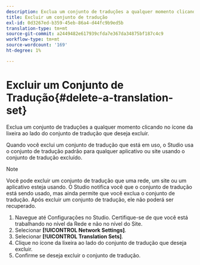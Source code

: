 ```yaml
---
description: Exclua um conjunto de traduções a qualquer momento clicando no ícone da lixeira ao lado do conjunto de tradução que deseja excluir.
title: Excluir um conjunto de tradução
exl-id: 0d3267ed-b359-45eb-86a4-d44fc9b9ed5b
translation-type: tm+mt
source-git-commit: a2449482e617939cfda7e367da34875bf187c4c9
workflow-type: tm+mt
source-wordcount: '169'
ht-degree: 1%

---
```


# Excluir um Conjunto de Tradução{#delete-a-translation-set}

Exclua um conjunto de traduções a qualquer momento clicando no ícone da lixeira ao lado do conjunto de tradução que deseja excluir.

Quando você exclui um conjunto de tradução que está em uso, o Studio usa o conjunto de tradução padrão para qualquer aplicativo ou site usando o conjunto de tradução excluído.

>[!NOTE]
>
>Você pode excluir um conjunto de tradução que uma rede, um site ou um aplicativo esteja usando. O Studio notifica você que o conjunto de tradução está sendo usado, mas ainda permite que você exclua o conjunto de tradução. Após excluir um conjunto de tradução, ele não poderá ser recuperado.

1. Navegue até Configurações no Studio. Certifique-se de que você está trabalhando no nível da Rede e não no nível do Site.
1. Selecionar **[!UICONTROL Network Settings]**.
1. Selecionar **[!UICONTROL Translation Sets]**.
1. Clique no ícone da lixeira ao lado do conjunto de tradução que deseja excluir.
1. Confirme se deseja excluir o conjunto de tradução.
